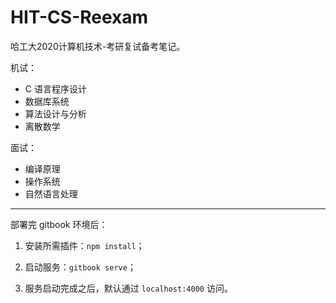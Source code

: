 # HIT-CS-Reexam

哈工大2020计算机技术-考研复试备考笔记。

机试：

- C 语言程序设计
- 数据库系统
- 算法设计与分析
- 离散数学

面试：

- 编译原理
- 操作系统
- 自然语言处理

---

部署完 gitbook 环境后：

1. 安装所需插件：`npm install`；

2. 启动服务：`gitbook serve`；
3. 服务启动完成之后，默认通过 `localhost:4000` 访问。